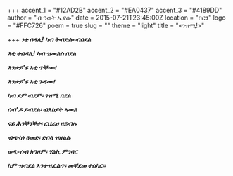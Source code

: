 +++
accent_1 = "#12AD2B"
accent_2 = "#EA0437"
accent_3 = "#4189DD"
author = "ብ ዓወት ኢያሱ"
date = 2015-07-21T23:45:00Z
location = "በርን"
logo = "#FFC726"
poem = true
slug = ""
theme = "light"
title = "«ገዝሚ!»"

+++
**_ነቲ በዳሊ! ካብ ትብድሎ ብበደል_**

**_እቲ ተበዳሊ! ካብ ዝመልስ በደል_**

**_እንታይ'ዩ እቲ ጥቕሙ፧_** 

**_እንታይ'ዩ እቲ ጉዳሙ፧_**

**_ካብ ደም ብደም፡ ገዝሚ በደል_**

**_ሰብ'ዶ ይብደል፡ ብእከያት ኣመል_**

**_ናይ ሕንቕንቕታ፡ ርህራሀ ዘይብሉ_**

**_ብጭካነ ጓመድ፡ ድበላ ዝዘልሉ_**

**_ወዲ-ሰብ ክግዘም፡ ሃልኪ ምንባር_**

**_ከም ዝብደል እንተዝፈልጥ፡ መቐደመ ተስካር።_**